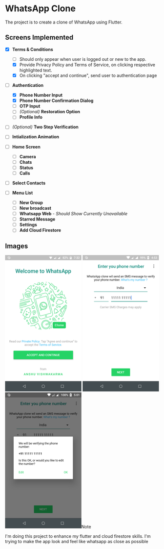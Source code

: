 # WhatsApp Clone

The project is to create a clone of WhatsApp using Flutter.

## Screens Implemented

- [x] **Terms & Conditions**
  - [ ] Should only appear when user is logged out or new to the app.
  - [x] Provide Privacy Policy and Terms of Service, on clicking respective highlighted text.
  - [x] On clicking "accept and continue", send user to authentication page
- [ ] **Authentication**
  - [x] **Phone Number Input**
  - [x] **Phone Number Confirmation Dialog**
  - [ ] **OTP Input**
  - [ ] _(Optional)_ **Restoration Option**
  - [ ] **Profile Info**
- [ ] _(Optional)_ **Two Step Verification**
- [ ] **Intialization Animation**
- [ ] **Home Screen**
  - [ ] **Camera**
  - [ ] **Chats**
  - [ ] **Status**
  - [ ] **Calls**
- [ ] **Select Contacts**
- [ ] **Menu List**

  - [ ] **New Group**
  - [ ] **New broadcast**
  - [ ] **Whatsapp Web** - _Should Show Currently Unavailable_
  - [ ] **Starred Message**
  - [ ] **Settings**
  - [ ] **Add Cloud Firestore**

## Images

<p>
  <img src="./screenshots/flutter_01.png" width="250" alt="Terms & Condition Screen">
  <img src="./screenshots/flutter_02.png" width="250" alt="PhoneNumber Input Screen">
  <img src="./screenshots/flutter_03.png" width="250" alt="Number Confirmation Dialogbox>
</p>

## Note

I'm doing this project to enhance my flutter and cloud firestore skills. I'm
trying to make the app look and feel like whatsapp as close as possible
